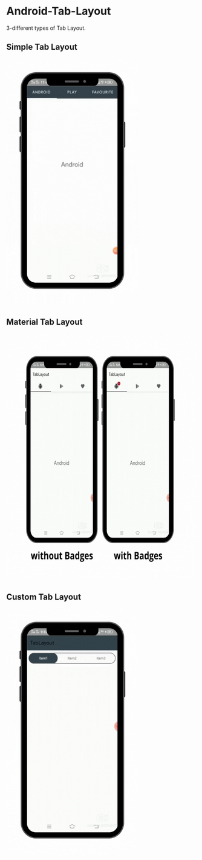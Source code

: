 # Android-Tab-Layout

3-different types of Tab Layout.

## Simple Tab Layout
<img src="simpleTabLayout.gif" width=350 height=650>

## Material Tab Layout
<img src="materialTabLayout.gif" width=650 height=650>

## Custom Tab Layout
<img src="customTabLayout.gif" width=350 height=650>

